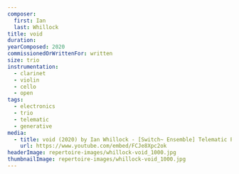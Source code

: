 ```yaml
---
composer:
  first: Ian
  last: Whillock
title: void
duration:
yearComposed: 2020
commissionedOrWrittenFor: written
size: trio
instrumentation:
  - clarinet
  - violin
  - cello
  - open
tags:
  - electronics
  - trio
  - telematic
  - generative
media:
  - title: void (2020) by Ian Whillock - [Switch~ Ensemble] Telematic Performance
    url: https://www.youtube.com/embed/FCJe8Xpc2ok
headerImage: repertoire-images/whillock-void_1000.jpg
thumbnailImage: repertoire-images/whillock-void_1000.jpg
---
```

